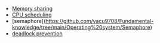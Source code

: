 * [Memory sharing](https://github.com/vacu9708/Fundamental-knowledge/tree/main/Operating%20system/Memory%20sharing)
* [CPU scheduling](https://github.com/vacu9708/Fundamental-knowledge/tree/main/Operating%20system/CPU%20scheduling)
* [semaphore[(https://github.com/vacu9708/Fundamental-knowledge/tree/main/Operating%20system/Semaphore)
* [deadlock prevention](https://github.com/vacu9708/Fundamental-knowledge/tree/main/Operating%20system/Deadlock%20prevention)
